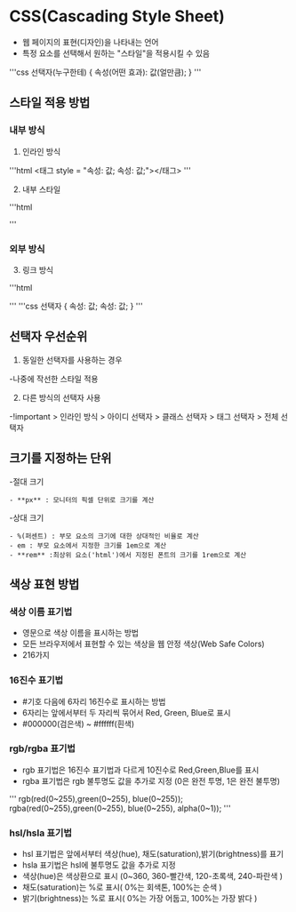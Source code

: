 # CSS(Cascading Style Sheet)

- 웹 페이지의 표현(디자인)을 나타내는 언어
- 특정 요소를 선택해서 원하는 "스타일"을 적용시킬 수 있음

'''css
선택자(누구한테) {
속성(어떤 효과): 값(얼만큼);
}
'''

## 스타일 적용 방법

### 내부 방식

1. 인라인 방식

'''html
<태그 style = "속성: 값; 속성: 값;"></태그>
'''

2. 내부 스타일

'''html

<head>
    <style>
        선택자 {
            속성: 값;
            속성: 값;
        }
    </style>
</head>
'''

### 외부 방식

3. 링크 방식

'''html

<head>
    <link rel="stylesheet" type = "text/css" href="style.css" />
</head>
'''
'''css
선택자 {
속성: 값;
속성: 값;
}
'''

## 선택자 우선순위

1. 동일한 선택자를 사용하는 경우

-나중에 작선한 스타일 적용

2. 다른 방식의 선택자 사용

-!important > 인라인 방식 > 아이디 선택자 > 클래스 선택자 > 태그 선택자 > 전체 선택자

## 크기를 지정하는 단위

-절대 크기

    - **px** : 모니터의 픽셀 단위로 크기를 계산

-상대 크기

    - %(퍼센트) : 부모 요소의 크기에 대한 상대적인 비율로 계산
    - em : 부모 요소에서 지정한 크기를 1em으로 계산
    - **rem** :최상위 요소('html')에서 지정된 폰트의 크기를 1rem으로 계산

## 색상 표현 방법

### 색상 이름 표기법

- 영문으로 색상 이름을 표시하는 방법
- 모든 브라우저에서 표현할 수 있는 색상을 웹 안정 색상(Web Safe Colors)
- 216가지

### 16진수 표기법

- #기호 다음에 6자리 16진수로 표시하는 방법
- 6자리는 앞에서부터 두 자리씩 묶어서 Red, Green, Blue로 표시
- #000000(검은색) ~ #ffffff(흰색)

### rgb/rgba 표기법

- rgb 표기법은 16진수 표기법과 다르게 10진수로 Red,Green,Blue를 표시
- rgba 표기법은 rgb 불투명도 값을 추가로 지정 (0은 완전 투명, 1은 완전 불투명)

'''
rgb(red(0~255),green(0~255), blue(0~255));
rgba(red(0~255),green(0~255), blue(0~255), alpha(0~1));
'''

### hsl/hsla 표기법

- hsl 표기법은 앞에서부터 색상(hue), 채도(saturation),밝기(brightness)를 표기
- hsla 표기법은 hsl에 불투명도 값을 추가로 지정
- 색상(hue)은 색상환으로 표시 (0~360, 360-빨간색, 120-초록색, 240-파란색 )
- 채도(saturation)는 %로 표시( 0%는 회색톤, 100%는 순색 )
- 밝기(brightness)는 %로 표시( 0%는 가장 어둡고, 100%는 가장 밝다 )
